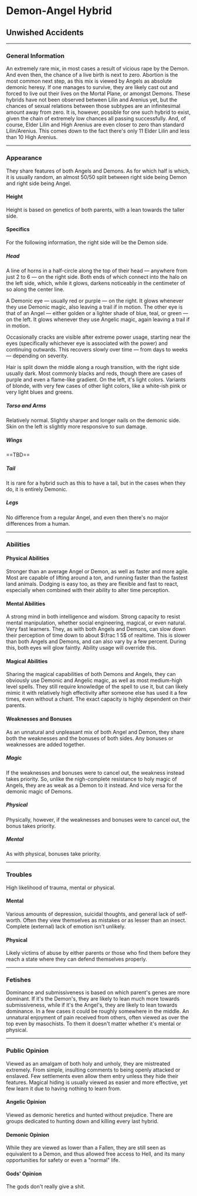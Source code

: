 # Demon-Angel Hybrid

## Unwished Accidents

---

### General Information

An extremely rare mix, in most cases a result of vicious rape by the Demon. And even then, the chance of a live birth is next to zero. Abortion is the most common next step, as this mix is viewed by Angels as absolute demonic heresy. If one manages to survive, they are likely cast out and forced to live out their lives on the Mortal Plane, or amongst Demons.
These hybrids have not been observed between Lilin and Arenius yet, but the chances of sexual relations between those subtypes are an infinitesimal amount away from zero. It is, however, possible for one such hybrid to exist, given the chain of extremely low chances all passing successfully.
And, of course, Elder Lilin and High Arenius are even closer to zero than standard Lilin/Arenius. This comes down to the fact there's only 11 Elder Lilin and less than 10 High Arenius.

---

### Appearance

They share features of both Angels and Demons. As for which half is which, it is usually random, an almost 50/50 split between right side being Demon and right side being Angel.

#### Height

Height is based on genetics of both parents, with a lean towards the taller side.

#### Specifics

For the following information, the right side will be the Demon side.

##### Head

A line of horns in a half-circle along the top of their head &mdash; anywhere from just 2 to 6 &mdash; on the right side. Both ends of which connect into the halo on the left side, which, while it glows, darkens noticeably in the centimeter of so along the center line.

A Demonic eye &mdash; usually red or purple &mdash; on the right. It glows whenever they use Demonic magic, also leaving a trail if in motion.
The other eye is that of an Angel &mdash; either golden or a lighter shade of blue, teal, or green &mdash; on the left. It glows whenever they use Angelic magic, again leaving a trail if in motion.

Occasionally cracks are visible after extreme power usage, starting near the eyes (specifically whichever eye is associated with the power) and continuing outwards. This recovers slowly over time &mdash; from days to weeks &mdash; depending on severity.

Hair is split down the middle along a rough transition, with the right side usually dark. Most commonly blacks and reds, though there are cases of purple and even a flame-like gradient. On the left, it's light colors. Variants of blonde, with very few cases of other light colors, like a white-ish pink or very light blues and greens.

##### Torso and Arms

Relatively normal. Slightly sharper and longer nails on the demonic side. Skin on the left is slightly more responsive to sun damage.

##### Wings

==TBD==

##### Tail

It is rare for a hybrid such as this to have a tail, but in the cases when they do, it is entirely Demonic.

##### Legs

No difference from a regular Angel, and even then there's no major differences from a human.

---

### Abilities

#### Physical Abilities

Stronger than an average Angel or Demon, as well as faster and more agile. Most are capable of lifting around a ton, and running faster than the fastest land animals. Dodging is easy too, as they are flexible and fast to react, especially when combined with their ability to alter time perception.

#### Mental Abilities

A strong mind in both intelligence and wisdom. Strong capacity to resist mental manipulation, whether social engineering, magical, or even natural. Very fast learners.
They, as with both Angels and Demons, can slow down their perception of time down to about $\frac 1 5$ of realtime. This is slower than both Angels and Demons, and can also vary by a few percent. During this, both eyes will glow faintly. Ability usage will override this.

#### Magical Abilities

Sharing the magical capabilities of both Demons and Angels, they can obviously use Demonic and Angelic magic, as well as most medium-high level spells. They still require knowledge of the spell to use it, but can likely mimic it with relatively high effectivity after someone else has used it a few times, even without a chant. The exact capacity is highly dependent on their parents.

#### Weaknesses and Bonuses

As an unnatural and unpleasant mix of both Angel and Demon, they share both the weaknesses and the bonuses of both sides. Any bonuses or weaknesses are added together.

##### Magic

If the weaknesses and bonuses were to cancel out, the weakness instead takes priority. So, unlike the nigh-complete resistance to holy magic of Angels, they are as weak as a Demon to it instead. And vice versa for the demonic magic of Demons.

##### Physical

Physically, however, if the weaknesses and bonuses were to cancel out, the bonus takes priority.

##### Mental

As with physical, bonuses take priority.

---

### Troubles

High likelihood of trauma, mental or physical.

#### Mental

Various amounts of depression, suicidal thoughts, and general lack of self-worth. Often they view themselves as mistakes or as lesser than an insect.
Complete (external) lack of emotion isn't unlikely.

#### Physical

Likely victims of abuse by either parents or those who find them before they reach a state where they can defend themselves properly.

---

### Fetishes

Dominance and submissiveness is based on which parent's genes are more dominant. If it's the Demon's, they are likely to lean much more towards submissiveness, while if it's the Angel's, they are likely to lean towards dominance. In a few cases it could be roughly somewhere in the middle.
An unnatural enjoyment of pain received from others, often viewed as over the top even by  masochists. To them it doesn't matter whether it's mental or physical.

---

### Public Opinion

Viewed as an amalgam of both holy and unholy, they are mistreated extremely. From simple, insulting comments to being openly attacked or enslaved. Few settlements even allow them entry unless they hide their features. Magical hiding is usually viewed as easier and more effective, yet few learn it due to having nothing to learn from.

#### Angelic Opinion

Viewed as demonic heretics and hunted without prejudice. There are groups dedicated to hunting down and killing every last hybrid.

#### Demonic Opinion

While they are viewed as lower than a Fallen, they are still seen as equivalent to a Demon, and thus allowed free access to Hell, and its many opportunities for safety or even a "normal" life.

#### Gods' Opinion

The gods don't really give a shit.
